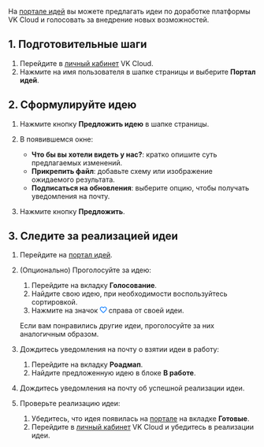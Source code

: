 На [портале идей](https://features.mcs.mail.ru/) вы можете предлагать идеи по доработке платформы VK Cloud и голосовать за внедрение новых возможностей.

## 1. Подготовительные шаги

1. Перейдите в [личный кабинет](https://mcs.mail.ru/app/) VK Cloud.
1. Нажмите на имя пользователя в шапке страницы и выберите **Портал идей**.

## 2. Сформулируйте идею

1. Нажмите кнопку **Предложить идею** в шапке страницы.
1. В появившемся окне:

   - **Что бы вы хотели видеть у нас?**: кратко опишите суть предлагаемых изменений.
   - **Прикрепить файл**: добавьте схему или изображение ожидаемого результата.
   - **Подписаться на обновления**: выберите опцию, чтобы получать уведомления на почту.

1. Нажмите кнопку **Предложить**.

## 3. Следите за реализацией идеи

1. Перейдите на [портал идей](https://features.mcs.mail.ru/).
1. (Опционально) Проголосуйте за идею:

   1. Перейдите на вкладку **Голосование**.
   1. Найдите свою идею, при необходимости воспользуйтесь сортировкой.
   1. Нажмите на значок ![Голосовать](./assets/heart_icon.png "inline") справа от своей идеи.

   Если вам понравились другие идеи, проголосуйте за них аналогичным образом.

1. Дождитесь уведомления на почту о взятии идеи в работу:

   1. Перейдите на вкладку **Роадмап**.
   1. Найдите предложенную идею в блоке **В работе**.

1. Дождитесь уведомления на почту об успешной реализации идеи.
1. Проверьте реализацию идеи:

   1. Убедитесь, что идея появилась на [портале](https://features.mcs.mail.ru/) на вкладке **Готовые**.
   1. Перейдите в [личный кабинет](https://mcs.mail.ru/app/) VK Cloud и убедитесь в реализации идеи.

